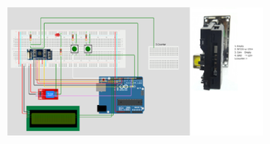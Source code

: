 ![alt text](https://github.com/A2M-Development/CarWash-Vacum-Arduino/blob/main/Screenshot%202024-05-11%20215427.png?raw=true)
